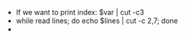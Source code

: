 * If we want to print index: $var | cut -c3
* while read lines; do
	echo $lines | cut -c 2,7;
	done
* 
